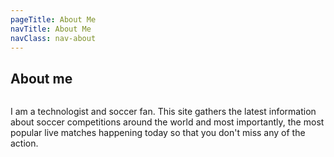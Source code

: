 ```yaml
---
pageTitle: About Me
navTitle: About Me
navClass: nav-about
---
```


## About me

<div class="aboutme">

<picture>
<img
sizes="(max-width: 304px) 100vw, 304px"
srcset="
/css/img/aboutme_wehxwy_c_scale,w_50.jpg 50w,
/css/img/aboutme_wehxwy_c_scale,w_304.jpg 304w"
src="aboutme_wehxwy_c_scale,w_304.jpg"
alt="">
</picture>

<p>I am a technologist and soccer fan. This site gathers the latest information about soccer competitions around the world and most importantly, the most popular live matches happening today so that you don't miss any of the action. 
</p>

</div>
